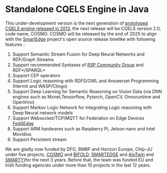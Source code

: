 # Standalone CQELS Engine in Java
This under-development version is the next generation of [ prototyped CQELS engine released in 2013](https://github.com/cqels/CQELS-1.x), the next release will be CQELS version 2.0, code name, COSMO. COSMO will be released by the end of 2025 to align with the [SmartEdge](https://smart-edge.eu/) project's open source release timelike with following features :

1. Support Semantic Stream Fusion for Deep Neural Networks and RDF/Graph Streams
2. Support recommended Syntaxes of [RSP Community Group](https://www.w3.org/community/rsp/) and RDF*/SPARQL*
3. Support CEP operators
4. Support Logic reasoning with RDFS/OWL and  Answerset Programming (Hermit and WASP/Clingo) 
5. Support Deep Learning for Semantic Reasoning on Vision Data (via DNN engines such as Mxnet,Tensorflow, Pytorch, OpenCV, Onnxruntime and OpenVino)
6. Support Markov Logic Network for integrating Logic reasoning with Deep Neural network models
7. Support Websocket/TCP/MQTT  for Federation on Edge Devices [Fed4Edge](https://github.com/cqels/Fed4Edge)
8. Support ARM hardwares such as Raspberry Pi, Jetson nano and Intel Movidius
9. Support Persistent stream

We are gladly now funded by DFG, BMBF and Horizon Europe, Chip-JU under five projects, [COSMO](https://gepris.dfg.de/gepris/projekt/453130567?language=en) and [BIFOLD](https://bifold.berlin/), [SMARTEDGE](https://smart-edge.eu/) and [AIoTwin](https://aiotwin.eu/) and [SMARTY](https://www.smarty-project.eu/))for the next 3 years.  Before that, the team was funded EU and Irish funding agencies under more than 10 projects in the last 12 years.
